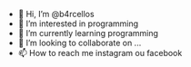 - 👋 Hi, I’m @b4rcellos
- 👀 I’m interested in programming
- 🌱 I’m currently learning programming
- 💞️ I’m looking to collaborate on ...
- 📫 How to reach me instagram ou facebook

<!---
b4rcellos/b4rcellos is a ✨ special ✨ repository because its `README.md` (this file) appears on your GitHub profile.
You can click the Preview link to take a look at your changes.
--->
